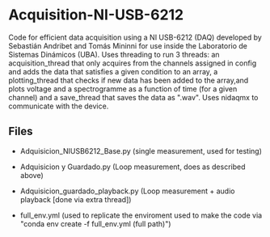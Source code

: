 # Acquisition-NI-USB-6212
Code for efficient data acquisition using a NI USB-6212 (DAQ) developed by Sebastián Andribet and Tomás Mininni for use inside the Laboratorio de Sistemas Dinámicos (UBA). Uses threading to run 3 threads: an acquisition_thread that only acquires from the channels assigned in config and adds the data that satisfies a given condition to an array, a plotting_thread that checks if new data has been added to the array,and plots voltage and a spectrogramme as a function of time (for a given channel) and a save_thread that saves the data as ".wav". Uses nidaqmx to communicate with the device.

## Files
- Adquisicion_NIUSB6212_Base.py (single measurement, used for testing)

- Adquisicion y Guardado.py (Loop measurement, does as described above)

- Adquisicion_guardado_playback.py (Loop measurement + audio playback [done via extra thread])

- full_env.yml (used to replicate the enviroment used to make the code via "conda env create -f full_env.yml (full path)")
